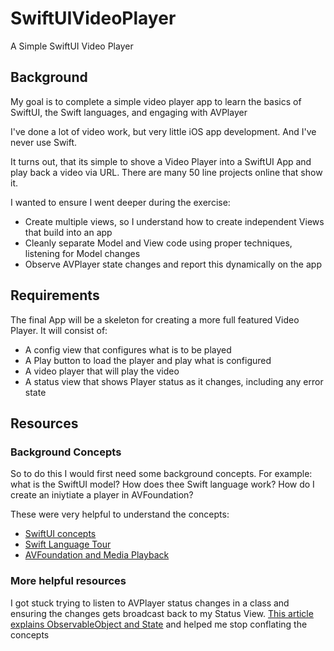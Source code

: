 # SwiftUIVideoPlayer
A Simple SwiftUI Video Player

## Background
My goal is to complete a simple video player app to learn the basics of SwiftUI, the Swift languages, and engaging with AVPlayer

I've done a lot of video work, but very little iOS app development.  And I've never use Swift.

It turns out, that its simple to shove a Video Player into a SwiftUI App and play back a video via URL.  There are many 50 line projects online that show it.

I wanted to ensure I went deeper during the exercise:
- Create multiple views, so I understand how to create independent Views that build into an app
- Cleanly separate Model and View code using proper techniques, listening for Model changes
- Observe AVPlayer state changes and report this dynamically on the app

## Requirements
The final App will be a skeleton for creating a more full featured Video Player.  It will consist of:
- A config view that configures what is to be played
- A Play button to load the player and play what is configured
- A video player that will play the video
- A status view that shows Player status as it changes, including any error state

## Resources

### Background Concepts
So to do this I would first need some background concepts.  For example: what is the SwiftUI model?  How does thee Swift language work?  How do I create an iniytiate a player in AVFoundation?

These were very helpful to understand the concepts:
- [SwiftUI concepts](https://developer.apple.com/tutorials/swiftui-concepts)
- [Swift Language Tour](https://docs.swift.org/swift-book/documentation/the-swift-programming-language/guidedtour)
- [AVFoundation and Media Playback](https://developer.apple.com/documentation/avfoundation/media_playback)

### More helpful resources

I got stuck trying to listen to AVPlayer status changes in a class and ensuring the changes gets broadcast back to my Status View.  [This article explains ObservableObject and State](https://www.hackingwithswift.com/quick-start/swiftui/whats-the-difference-between-observedobject-state-and-environmentobject) and helped me stop conflating the concepts


